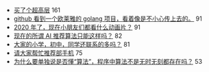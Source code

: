 - [买了个超高层](https://www.v2ex.com/t/662229) 161
- [github 看到一个欧莱雅的 golang 项目，看着像是不小心传上去的。](https://www.v2ex.com/t/662291) 91
- [2020 年了，现在小朋友们都看什么动画片？](https://www.v2ex.com/t/662200) 91
- [现在的所谓 AI 推荐算法只能这样吗？](https://www.v2ex.com/t/662265) 82
- [大家的小学，初中，同学还联系的多吗？](https://www.v2ex.com/t/662187) 81
- [请大家帮忙推荐部手机](https://www.v2ex.com/t/662321) 75
- [为什么要单独说是否懂“算法”，程序中算法不是无时无刻都存在吗？](https://www.v2ex.com/t/662269) 53